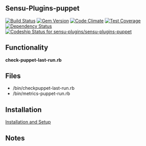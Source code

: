 ## Sensu-Plugins-puppet

[ ![Build Status](https://travis-ci.org/sensu-plugins/sensu-plugins-puppet.svg?branch=master)](https://travis-ci.org/sensu-plugins/sensu-plugins-puppet)
[![Gem Version](https://badge.fury.io/rb/sensu-plugins-puppet.svg)](http://badge.fury.io/rb/sensu-plugins-puppet)
[![Code Climate](https://codeclimate.com/github/sensu-plugins/sensu-plugins-puppet/badges/gpa.svg)](https://codeclimate.com/github/sensu-plugins/sensu-plugins-puppet)
[![Test Coverage](https://codeclimate.com/github/sensu-plugins/sensu-plugins-puppet/badges/coverage.svg)](https://codeclimate.com/github/sensu-plugins/sensu-plugins-puppet)
[![Dependency Status](https://gemnasium.com/sensu-plugins/sensu-plugins-puppet.svg)](https://gemnasium.com/sensu-plugins/sensu-plugins-puppet)
[![Codeship Status for sensu-plugins/sensu-plugins-puppet](https://codeship.com/projects/0ab767d0-049f-0133-7be5-52ca95efad4a/status?branch=master)](https://codeship.com/projects/89385)

## Functionality

**check-puppet-last-run.rb**

## Files

* /bin/checkpuppet-last-run.rb
* /bin/metrics-puppet-run.rb

## Installation

[Installation and Setup](http://sensu-plugins.io/docs/installation_instructions.html)

## Notes
